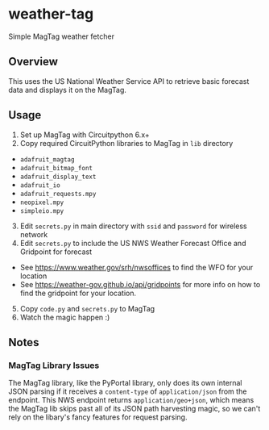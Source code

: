 # weather-tag

Simple MagTag weather fetcher

## Overview

This uses the US National Weather Service API to retrieve basic forecast data and displays it on the MagTag.

## Usage

1. Set up MagTag with Circuitpython 6.x+
2. Copy required CircuitPython libraries to MagTag in `lib` directory
  * `adafruit_magtag`
  * `adafruit_bitmap_font`
  * `adafruit_display_text`
  * `adafruit_io`
  * `adafruit_requests.mpy`
  * `neopixel.mpy`
  * `simpleio.mpy`
3. Edit `secrets.py` in main directory with `ssid` and `password` for wireless network
4. Edit `secrets.py` to include the US NWS Weather Forecast Office and Gridpoint for forecast
  * See https://www.weather.gov/srh/nwsoffices to find the WFO for your location
  * See https://weather-gov.github.io/api/gridpoints for more info on how to find the gridpoint for your location.
5. Copy `code.py` and `secrets.py` to MagTag
6. Watch the magic happen :)

## Notes

### MagTag Library Issues

The MagTag library, like the PyPortal library, only does its own internal JSON parsing if it receives a `content-type` of `application/json` from the endpoint. This NWS endpoint returns `application/geo+json`, which means the MagTag lib skips past all of its JSON path harvesting magic, so we can't rely on the libary's fancy features for request parsing.